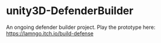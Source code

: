 # unity3D-DefenderBuilder
An ongoing defender builder project. Play the prototype here: https://lamngo.itch.io/build-defense

